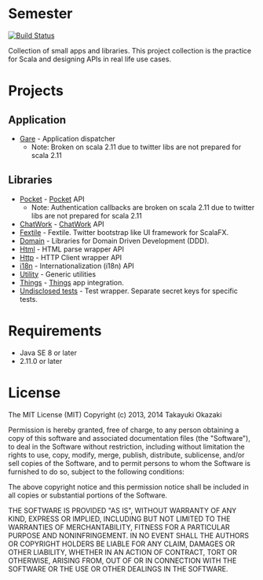 # Semester

[![Build Status](https://travis-ci.org/watermint/Semester.png)](https://travis-ci.org/watermint/Semester)

Collection of small apps and libraries. This project collection is the practice for Scala and designing APIs in real life use cases. 

# Projects

## Application

* [Gare](etude/gare) - Application dispatcher
    * Note: Broken on scala 2.11 due to twitter libs are not prepared for scala 2.11

## Libraries

* [Pocket](etude/bookmark/pocket) - [Pocket](http://getpocket.com) API
    * Note: Authentication callbacks are broken on scala 2.11 due to twitter libs are not prepared for scala 2.11
* [ChatWork](etude/messaging/chatwork) - [ChatWork](http://chatwork.com) API
* [Fextile](etude/desktop/fextile) - Fextile. Twitter bootstrap like UI framework for ScalaFX.
* [Domain](etude/domain/core) - Libraries for Domain Driven Development (DDD).
* [Html](etude/foundation/html) - HTML parse wrapper API
* [Http](etude/foundation/http) - HTTP Client wrapper API
* [i18n](etude/foundation/i18n) - Internationalization (i18n) API
* [Utility](etude/foundation/utility) - Generic utilities
* [Things](etude/ticket/things) - [Things](https://culturedcode.com/things/) app integration.
* [Undisclosed tests](etude/test/undisclosed) - Test wrapper. Separate secret keys for specific tests.

# Requirements

* Java SE 8 or later
* 2.11.0 or later

# License

The MIT License (MIT) Copyright (c) 2013, 2014 Takayuki Okazaki

Permission is hereby granted, free of charge, to any person obtaining a copy of this software and associated documentation files (the "Software"), to deal in the Software without restriction, including without limitation the rights to use, copy, modify, merge, publish, distribute, sublicense, and/or sell copies of the Software, and to permit persons to whom the Software is furnished to do so, subject to the following conditions:

The above copyright notice and this permission notice shall be included in all copies or substantial portions of the Software.

THE SOFTWARE IS PROVIDED "AS IS", WITHOUT WARRANTY OF ANY KIND, EXPRESS OR IMPLIED, INCLUDING BUT NOT LIMITED TO THE WARRANTIES OF MERCHANTABILITY, FITNESS FOR A PARTICULAR PURPOSE AND NONINFRINGEMENT. IN NO EVENT SHALL THE AUTHORS OR COPYRIGHT HOLDERS BE LIABLE FOR ANY CLAIM, DAMAGES OR OTHER LIABILITY, WHETHER IN AN ACTION OF CONTRACT, TORT OR OTHERWISE, ARISING FROM, OUT OF OR IN CONNECTION WITH THE SOFTWARE OR THE USE OR OTHER DEALINGS IN THE SOFTWARE.
